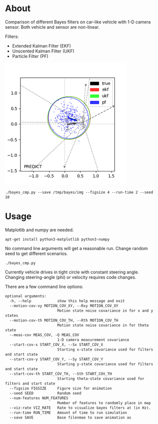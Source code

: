 # About
Comparison of different Bayes filters on car-like vehicle with 1-D camera sensor.
Both vehicle and sensor are non-linear.

Filters:
- Extended Kalman Filter (EKF)
- Unscented Kalman Filter (UKF)
- Particle Filter (PF)


![Example run of different Bayes Filters](doc/example.gif)
```
./bayes_cmp.py --save /tmp/bayes/img --figsize 4 --run-time 2 --seed 10
```

# Usage
Matplotlib and numpy are needed.
```
apt-get install python3-matplotlib python3-numpy
```

No command line arguments will get a reasonable run.  Change random seed to get different scenarios.
```
./bayes_cmp.py
```

Currently vehicle drives in tight circle with constant steering angle.  
Changing steering-angle (phi) or velocity requires code changes.

There are a few command line options:  
```
optional arguments:
  -h, --help            show this help message and exit
  --motion-cov-xy MOTION_COV_XY, --Rxy MOTION_COV_XY
                        Motion state noise covariance in for x and y states
  --motion-cov-th MOTION_COV_TH, --Rth MOTION_COV_TH
                        Motion state noise covariance in for theta state
  --meas-cov MEAS_COV, -Q MEAS_COV
                        1-D camera measurement covariance
  --start-cov-x START_COV_X, --Sx START_COV_X
                        Starting x-state covariance used for filters and start state
  --start-cov-y START_COV_Y, --Sy START_COV_Y
                        Starting y-state covariance used for filters and start state
  --start-cov-th START_COV_TH, --Sth START_COV_TH
                        Starting theta-state covariance used for filters and start state
  --figsize FIGSIZE     Figure size for animation
  --seed SEED           Random seed
  --num-features NUM_FEATURES
                        Mumber of features to randomly place in map
  --viz-rate VIZ_RATE   Rate to visualize bayes filters at (in Hz).
  --run-time RUN_TIME   Amount of time to run simulation
  --save SAVE           Base filenmae to save animation as
```
